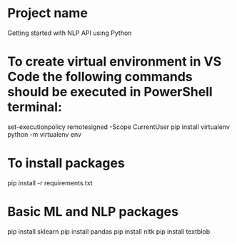 # Project name
Getting started with NLP API using Python

# To create virtual environment in VS Code the following commands should be executed in PowerShell terminal:
set-executionpolicy remotesigned -Scope CurrentUser
pip install virtualenv
python -m virtualenv env

# To install packages
pip install -r requirements.txt

# Basic ML and NLP packages
pip install sklearn
pip install pandas
pip install nltk
pip install textblob
